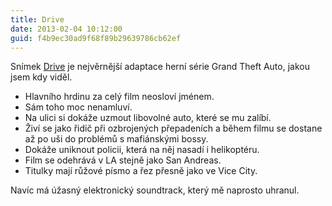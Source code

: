 ```yaml
---
title: Drive
date: 2013-02-04 10:12:00
guid: f4b9ec30ad9f68f89b29639786cb62ef
---
```


Snímek [Drive](http://www.csfd.cz/film/240522-drive/) je nejvěrnější adaptace herní série Grand Theft Auto, jakou jsem kdy viděl.

- Hlavního hrdinu za celý film neosloví jménem.
- Sám toho moc nenamluví.
- Na ulici si dokáže uzmout libovolné auto, které se mu zalíbí.
- Živí se jako řidič při ozbrojených přepadeních a během filmu se dostane až po uši do problémů s mafiánskými bossy.
- Dokáže uniknout policii, která na něj nasadí i helikoptéru.
- Film se odehrává v LA stejně jako San Andreas.
- Titulky mají růžové písmo a řez přesně jako ve Vice City.

Navíc má úžasný elektronický soundtrack, který mě naprosto uhranul.
